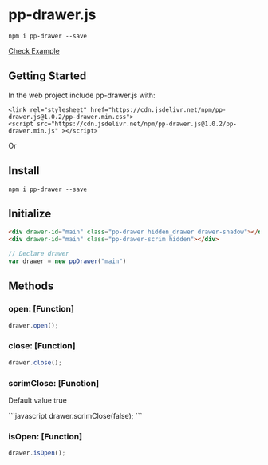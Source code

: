 # pp-drawer.js

```
npm i pp-drawer --save
```

[Check Example](https://pp-drawer.netlify.app)

## Getting Started

In the web project include pp-drawer.js with:

```
<link rel="stylesheet" href="https://cdn.jsdelivr.net/npm/pp-drawer.js@1.0.2/pp-drawer.min.css">
<script src="https://cdn.jsdelivr.net/npm/pp-drawer.js@1.0.2/pp-drawer.min.js" ></script>
```

Or 

## Install

```
npm i pp-drawer --save
```

## Initialize

```html
<div drawer-id="main" class="pp-drawer hidden_drawer drawer-shadow"></div>
<div drawer-id="main" class="pp-drawer-scrim hidden"></div>
```

```javascript
// Declare drawer
var drawer = new ppDrawer("main")
```

## Methods

### open: [Function]
```javascript
drawer.open();
```
### close: [Function]
```javascript
drawer.close();
```
### scrimClose: [Function]
<p>Default value true</p>
```javascript
drawer.scrimClose(false);
```

### isOpen: [Function]
```javascript
drawer.isOpen(); 
```
